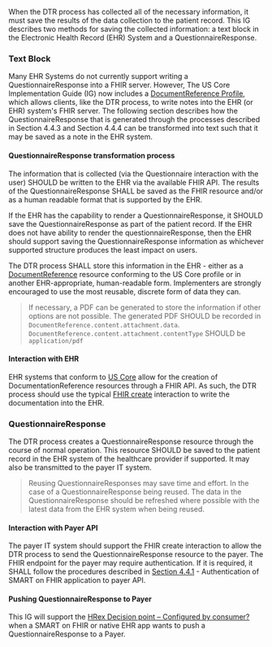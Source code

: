 When the DTR process has collected all of the necessary information, it must save the results of the data collection to the patient record. This IG describes two methods for saving the collected information: a text block in the Electronic Health Record (EHR) System and a QuestionnaireResponse.

### Text Block
Many EHR Systems do not currently support writing a QuestionnaireResponse into a FHIR server. However, The US Core Implementation Guide (IG) now includes a [DocumentReference Profile](https://hl7.org/fhir/us/core/StructureDefinition-us-core-documentreference.html), which allows clients, like the DTR process, to write notes into the EHR (or EHR) system's FHIR server. The following section describes how the QuestionnaireResponse that is generated through the processes described in Section 4.4.3 and Section 4.4.4 can be transformed into text such that it may be saved as a note in the EHR system.

#### QuestionnaireResponse transformation process

The information that is collected (via the Questionnaire interaction with the user) SHOULD be written to the EHR via the available FHIR API. The results of the QuestionnaireResponse SHALL be saved as the FHIR resource and/or as a human readable format that is supported by the EHR.

If the EHR has the capability to render a QuestionnaireResponse, it SHOULD save the QuestionnaireResponse as part of the patient record. If the EHR does not have ability to render the questionnaireResponse, then the EHR should support saving the QuestionnaireResponse information as whichever supported structure produces the least impact on users.

The DTR process SHALL store this information in the EHR - either as a [DocumentReference](https://build.fhir.org/ig/HL7/US-Core-R4/StructureDefinition-new-us-core-documentreference.html) resource conforming to the US Core profile or in another EHR-appropriate, human-readable form. Implementers are strongly encouraged to use the most reusable, discrete form of data they can. 

>If necessary, a PDF can be generated to store the information if other options are not possible. The generated PDF SHOULD be recorded in `DocumentReference.content.attachment.data`. `DocumentReference.content.attachment.contentType` SHOULD be `application/pdf`

#### Interaction with EHR
EHR systems that conform to [US Core](http://www.hl7.org/fhir/us/core/) allow for the creation of DocumentationReference resources through a FHIR API. As such, the DTR process should use the typical [FHIR create](http://hl7.org/fhir/R4/http.html#create) interaction to write the documentation into the EHR.

### QuestionnaireResponse
The DTR process creates a QuestionnaireResponse resource through the course of normal operation. This resource SHOULD be saved to the patient record in the EHR system of the healthcare provider if supported. It may also be transmitted to the payer IT system.

>Reusing QuestionnaireResponses may save time and effort. In the case of a QuestionnaireResponse being reused. The data in the QuestionnaireResponse should be refreshed where possible with the latest data from the EHR system when being reused. 

#### Interaction with Payer API
The payer IT system should support the FHIR create interaction to allow the DTR process to send the QuestionnaireResponse resource to the payer. The FHIR endpoint for the payer may require authentication. If it is required, it SHALL follow the procedures described in [Section 4.4.1](specification__behaviors__retrieval_of_payer_resources.html#authentication-of-smart-on-fhir-application-to-payer-api) - Authentication of SMART on FHIR application to payer API.

#### Pushing QuestionnaireResponse to Payer
This IG will support the [HRex Decision point – Configured by consumer?](http://build.fhir.org/ig/HL7/davinci-ehrx/exchanging.html#configured-by-consumer) when a SMART on FHIR or native EHR app wants to push a QuestionnaireResponse to a Payer.  


